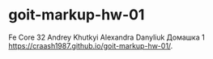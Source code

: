 # goit-markup-hw-01
Fe Core 32
Andrey Khutkyi
Alexandra Danyliuk
Домашка 1
https://craash1987.github.io/goit-markup-hw-01/.
